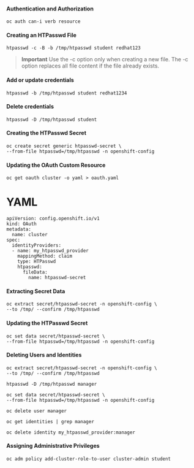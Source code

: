 #### Authentication and Authorization
    oc auth can-i verb resource

#### Creating an HTPasswd  File
    htpasswd -c -B -b /tmp/htpasswd student redhat123
>**Important**
> Use the -c option only when creating a new file. The -c option replaces all file content if the file already exists.

#### Add or update credentials
    htpasswd -b /tmp/htpasswd student redhat1234

#### Delete credentials
    htpasswd -D /tmp/htpasswd student

#### Creating the HTPasswd Secret
    oc create secret generic htpasswd-secret \
    --from-file htpasswd=/tmp/htpasswd -n openshift-config

#### Updating the OAuth Custom Resource
    oc get oauth cluster -o yaml > oauth.yaml
    
# YAML
    apiVersion: config.openshift.io/v1
    kind: OAuth
    metadata:
      name: cluster
    spec:
      identityProviders:
      - name: my_htpasswd_provider
        mappingMethod: claim
        type: HTPasswd
        htpasswd:
          fileData:
            name: htpasswd-secret

#### Extracting Secret Data
    oc extract secret/htpasswd-secret -n openshift-config \
    --to /tmp/ --confirm /tmp/htpasswd

#### Updating the HTPasswd Secret
    oc set data secret/htpasswd-secret \
    --from-file htpasswd=/tmp/htpasswd -n openshift-config

#### Deleting Users and Identities
    oc extract secret/htpasswd-secret -n openshift-config \
    --to /tmp/ --confirm /tmp/htpasswd

    htpasswd -D /tmp/htpasswd manager

    oc set data secret/htpasswd-secret \
    --from-file htpasswd=/tmp/htpasswd -n openshift-config

    oc delete user manager

    oc get identities | grep manager

    oc delete identity my_htpasswd_provider:manager

#### Assigning Administrative Privileges
    oc adm policy add-cluster-role-to-user cluster-admin student